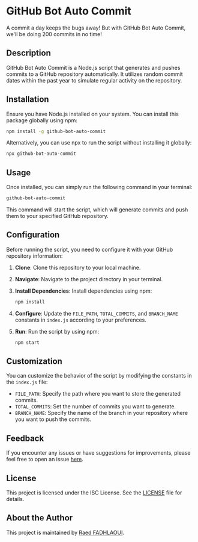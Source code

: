 # GitHub Bot Auto Commit

A commit a day keeps the bugs away! But with GitHub Bot Auto Commit, we'll be doing 200 commits in no time!

## Description

GitHub Bot Auto Commit is a Node.js script that generates and pushes commits to a GitHub repository automatically. It utilizes random commit dates within the past year to simulate regular activity on the repository.

## Installation

Ensure you have Node.js installed on your system. You can install this package globally using npm:

```bash
npm install -g github-bot-auto-commit
```

Alternatively, you can use npx to run the script without installing it globally:

```bash
npx github-bot-auto-commit
```

## Usage

Once installed, you can simply run the following command in your terminal:

```bash
github-bot-auto-commit
```

This command will start the script, which will generate commits and push them to your specified GitHub repository.

## Configuration

Before running the script, you need to configure it with your GitHub repository information:

1. **Clone**: Clone this repository to your local machine.

2. **Navigate**: Navigate to the project directory in your terminal.

3. **Install Dependencies**: Install dependencies using npm:

   ```bash
   npm install
   ```

4. **Configure**: Update the `FILE_PATH`, `TOTAL_COMMITS`, and `BRANCH_NAME` constants in `index.js` according to your preferences.

5. **Run**: Run the script by using npm:

   ```bash
   npm start
   ```

## Customization

You can customize the behavior of the script by modifying the constants in the `index.js` file:

- `FILE_PATH`: Specify the path where you want to store the generated commits.
- `TOTAL_COMMITS`: Set the number of commits you want to generate.
- `BRANCH_NAME`: Specify the name of the branch in your repository where you want to push the commits.

## Feedback

If you encounter any issues or have suggestions for improvements, please feel free to open an issue [here](https://github.com/fadhlaouir/github-bot-auto-commit/issues).

## License

This project is licensed under the ISC License. See the [LICENSE](LICENSE) file for details.

## About the Author

This project is maintained by [Raed FADHLAOUI](https://github.com/fadhlaouir).
